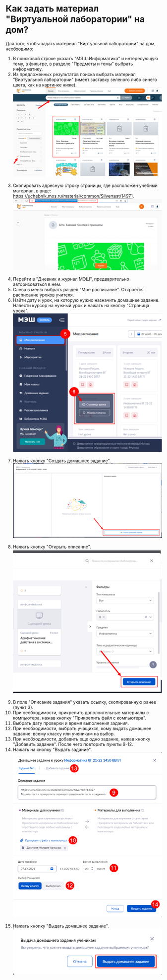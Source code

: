 # Как задать материал "Виртуальной лаборатории" на дом? 

Для того, чтобы задать материал "Виртуальной лаборатории" на дом, необходимо:

1. В поисковой строке указать "МЭШ.Информатика" и интересующую тему, в фильтре, в разделе "Предметы и темы" выбрать информатику.
2. Из предложенных результатов поиска выбрать материал "Виртуальной лаборатории" (имеет заставку зеленого либо синего цвета, как на картинке ниже).
![ДЗ](../_images/02-for-teachers/15.png)<br><br>
3. Скопировать адресную строку страницы, где расположен учебный материал, в виде: https://uchebnik.mos.ru/material/common/Silvertest/14971.
![ДЗ](../_images/02-for-teachers/16.png)<br><br>
4. Перейти в "Дневник и журнал МЭШ", предварительно авторизоваться в нем.
5. Слева в меню выбрать раздел "Мое расписание". Откроется расписание уроков учителя.
6. Найти дату и урок, на которую нужно назначить домашнее задание. Навести курсор на нужный урок и нажать на кнопку "Страница урока".
![ДЗ](../_images/02-for-teachers/2.1.4.png)<br><br>
7. Нажать кнопку "Создать домашнее задание".
![ДЗ](../_images/02-for-teachers/2.1.1.png)<br><br>
8. Нажать кнопку "Открыть описание".
![ДЗ](../_images/02-for-teachers/2.1.2.png)<br><br>
9. В поле "Описание задания" указать ссылку, скопированную ранее (пункт 3).
10. При необходимости, прикрепить дополнительные материалы с компьютера, нажав кнопку "Прикрепить файл с компьютера".
11. Выбрать дату проверки и время выполнения задания.
12. При необходимости, выбрать учащихся, кому выдать домашнее задание: всему классу или ученикам на выбор.
13. При необходимости, добавить еще одно задание, нажав кнопку "Добавить задание". После чего повторить пункты 9-12.
14. Нажать на кнопку "Выдать задание".
![ДЗ](../_images/02-for-teachers/2.1.3.png)<br><br>
15. Нажать кнопку "Выдать домашнее задание".
![ДЗ](../_images/02-for-teachers/2.1.5.png)<br><br>



